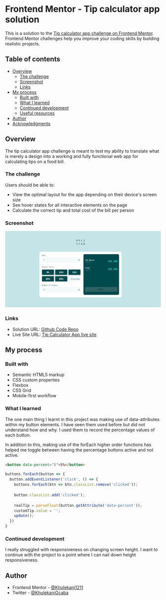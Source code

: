# Frontend Mentor - Tip calculator app solution

This is a solution to the [Tip calculator app challenge on Frontend Mentor](https://www.frontendmentor.io/challenges/tip-calculator-app-ugJNGbJUX). Frontend Mentor challenges help you improve your coding skills by building realistic projects.

## Table of contents

- [Overview](#overview)
  - [The challenge](#the-challenge)
  - [Screenshot](#screenshot)
  - [Links](#links)
- [My process](#my-process)
  - [Built with](#built-with)
  - [What I learned](#what-i-learned)
  - [Continued development](#continued-development)
  - [Useful resources](#useful-resources)
- [Author](#author)
- [Acknowledgments](#acknowledgments)

## Overview
The tip calculator app challenge is meant to test my ability to translate what is merely a design into a working and fully functional web app for calculating tips on a food bill.

### The challenge

Users should be able to:

- View the optimal layout for the app depending on their device's screen size
- See hover states for all interactive elements on the page
- Calculate the correct tip and total cost of the bill per person

### Screenshot

![](screenshot/Screenshot.png)

### Links

- Solution URL: [Github Code Repo](https://github.com/Khulekani1211/FrontEnd_Mentor/tree/main/tip-calculator-app-main)
- Live Site URL: [Tip Calculator App live site](https://tip-app-calculator-1.netlify.app/)

## My process

### Built with

- Semantic HTML5 markup
- CSS custom properties
- Flexbox
- CSS Grid
- Mobile-first workflow

### What I learned

The one main thing I learnt in this project was making use of data-attributes within my button elements. I have seen them used before but did not understand how and why. I used them to record the percentage values of each button.

In addition to this, making use of the forEach higher order functions has helped me toggle between having the percentage buttons active and not active.


```html
<button data-percent="5">5%</button>
```
```js
buttons.forEach(button => {
  button.addEventListener('click', () => {
    buttons.forEach(btn => btn.classList.remove('clicked'));
    
    button.classList.add('clicked');

    realTip = parseFloat(button.getAttribute('data-percent'));
    customTip.value = '';
    update();
  })
}
```

### Continued development

I really struggled with responsiveness on changing screen height. I want to continue with the project to a point where I can nail down height responsiveness.


## Author

- Frontend Mentor - [@Khulekani1211](https://www.frontendmentor.io/profile/Khulekani1211)
- Twitter - [@KhulekaniGcaba](https://www.twitter.com/@KhulekaniGcaba)

